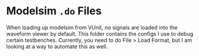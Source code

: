 # Modelsim `.do` Files
When loading up modelsim from VUnit, no signals are loaded into the waveform viewer by default. This folder contains the configs I use to debug certain testbenches. Currently, you need to do File > Load Format, but I am looking at a way to automate this as well.